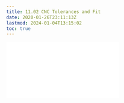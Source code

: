 ```yaml
---
title: 11.02 CNC Tolerances and Fit
date: 2020-01-26T23:11:13Z
lastmod: 2024-01-04T13:15:02
toc: true
---
```


![Link to included file content](../../../../digital-fabrication/cnc/cnc-tolerance-and-fit.md)
